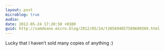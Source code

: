 ```yaml
---
layout: post
microblog: true
audio: 
date: 2012-05-24 17:20:50 +0100
guid: http://samdeane.micro.blog/2012/05/24/t205694857589690369.html
---
```

Lucky that I haven’t sold many copies of anything :)
